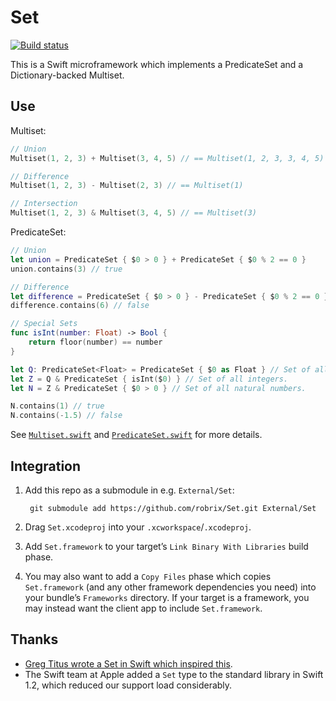 # Set

[![Build status](https://api.travis-ci.org/robrix/Set.svg)](https://travis-ci.org/robrix/Set)

This is a Swift microframework which implements a PredicateSet and a Dictionary-backed Multiset.

## Use
Multiset:
```swift
// Union
Multiset(1, 2, 3) + Multiset(3, 4, 5) // == Multiset(1, 2, 3, 3, 4, 5)

// Difference
Multiset(1, 2, 3) - Multiset(2, 3) // == Multiset(1)

// Intersection
Multiset(1, 2, 3) & Multiset(3, 4, 5) // == Multiset(3)
```
PredicateSet:
```swift
// Union
let union = PredicateSet { $0 > 0 } + PredicateSet { $0 % 2 == 0 }
union.contains(3) // true

// Difference
let difference = PredicateSet { $0 > 0 } - PredicateSet { $0 % 2 == 0 }
difference.contains(6) // false

// Special Sets
func isInt(number: Float) -> Bool {
	return floor(number) == number
}

let Q: PredicateSet<Float> = PredicateSet { $0 as Float } // Set of all real numbers.
let Z = Q & PredicateSet { isInt($0) } // Set of all integers.
let N = Z & PredicateSet { $0 > 0 } // Set of all natural numbers.

N.contains(1) // true
N.contains(-1.5) // false
```
See [`Multiset.swift`][Multiset.swift] and [`PredicateSet.swift`][PredicateSet.swift] for more details.

## Integration

1. Add this repo as a submodule in e.g. `External/Set`:
  
        git submodule add https://github.com/robrix/Set.git External/Set
2. Drag `Set.xcodeproj` into your `.xcworkspace`/`.xcodeproj`.
3. Add `Set.framework` to your target’s `Link Binary With Libraries` build phase.
4. You may also want to add a `Copy Files` phase which copies `Set.framework` (and any other framework dependencies you need) into your bundle’s `Frameworks` directory. If your target is a framework, you may instead want the client app to include `Set.framework`.

## Thanks

- [Greg Titus wrote a Set in Swift which inspired this](https://twitter.com/gregtitus/status/476420154230726656).
- The Swift team at Apple added a `Set` type to the standard library in Swift 1.2, which reduced our support load considerably.

[Multiset.swift]: https://github.com/robrix/Set/blob/master/Set/Multiset.swift
[PredicateSet.swift]: https://github.com/robrix/Set/blob/master/Set/PredicateSet.swift
